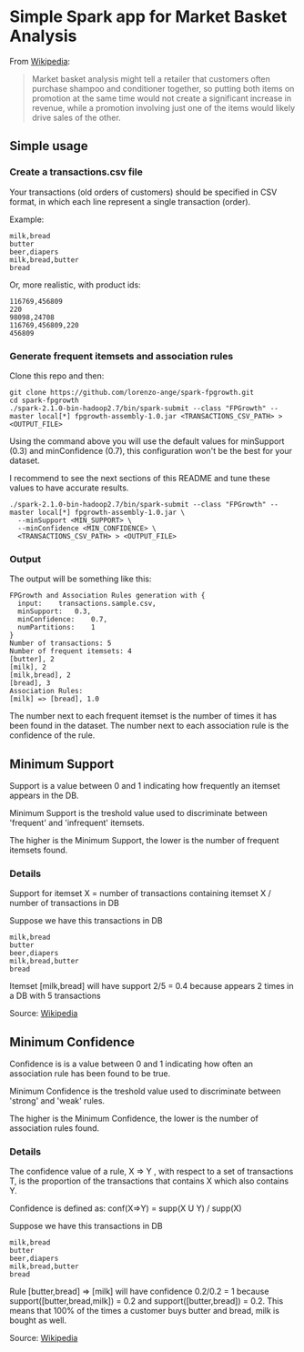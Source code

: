 # Simple Spark app for Market Basket Analysis
From [Wikipedia](https://en.wikipedia.org/wiki/Affinity_analysis):

> Market basket analysis might tell a retailer that customers often purchase shampoo and conditioner together, so putting both items on promotion at the same time would not create a significant increase in revenue, while a promotion involving just one of the items would likely drive sales of the other.

## Simple usage

### Create a transactions.csv file
Your transactions (old orders of customers) should be specified in CSV format, in which each line represent a single transaction (order).

Example:
```
milk,bread
butter
beer,diapers
milk,bread,butter
bread
```

Or, more realistic, with product ids:
```
116769,456809
220
98098,24708
116769,456809,220
456809
```

### Generate frequent itemsets and association rules
Clone this repo and then:
```
git clone https://github.com/lorenzo-ange/spark-fpgrowth.git
cd spark-fpgrowth
./spark-2.1.0-bin-hadoop2.7/bin/spark-submit --class "FPGrowth" --master local[*] fpgrowth-assembly-1.0.jar <TRANSACTIONS_CSV_PATH> > <OUTPUT_FILE>
```

Using the command above you will use the default values for minSupport (0.3) and minConfidence (0.7), this configuration won't be the best for your dataset.

I recommend to see the next sections of this README and tune these values to have accurate results.
```
./spark-2.1.0-bin-hadoop2.7/bin/spark-submit --class "FPGrowth" --master local[*] fpgrowth-assembly-1.0.jar \
  --minSupport <MIN_SUPPORT> \
  --minConfidence <MIN_CONFIDENCE> \
  <TRANSACTIONS_CSV_PATH> > <OUTPUT_FILE>
```

### Output
The output will be something like this:
```
FPGrowth and Association Rules generation with {
  input:	transactions.sample.csv,
  minSupport:	0.3,
  minConfidence:	0.7,
  numPartitions:	1
}
Number of transactions: 5
Number of frequent itemsets: 4
[butter], 2
[milk], 2
[milk,bread], 2
[bread], 3
Association Rules:
[milk] => [bread], 1.0
```

The number next to each frequent itemset is the number of times it has been found in the dataset.
The number next to each association rule is the confidence of the rule.

## Minimum Support
Support is a value between 0 and 1 indicating how frequently an itemset appears in the DB.

Minimum Support is the treshold value used to discriminate between 'frequent' and 'infrequent' itemsets.

The higher is the Minimum Support, the lower is the number of frequent itemsets found.

### Details
Support for itemset X = number of transactions containing itemset X / number of transactions in DB

Suppose we have this transactions in DB
```
milk,bread
butter
beer,diapers
milk,bread,butter
bread
```
Itemset [milk,bread] will have support 2/5 = 0.4 because appears 2 times in a DB with 5 transactions

Source: [Wikipedia](https://en.wikipedia.org/wiki/Association_rule_learning#Support)

## Minimum Confidence
Confidence is is a value between 0 and 1 indicating how often an association rule has been found to be true.

Minimum Confidence is the treshold value used to discriminate between 'strong' and 'weak' rules.

The higher is the Minimum Confidence, the lower is the number of association rules found.

### Details
The confidence value of a rule, X => Y , with respect to a set of transactions T, is the proportion of the transactions that contains X which also contains Y.

Confidence is defined as:
conf(X=>Y) = supp(X U Y) / supp(X)

Suppose we have this transactions in DB
```
milk,bread
butter
beer,diapers
milk,bread,butter
bread
```

Rule [butter,bread] => [milk] will have confidence 0.2/0.2 = 1 because support([butter,bread,milk]) = 0.2 and support([butter,bread]) = 0.2.
This means that 100% of the times a customer buys butter and bread, milk is bought as well.

Source: [Wikipedia](https://en.wikipedia.org/wiki/Association_rule_learning#Confidence)
